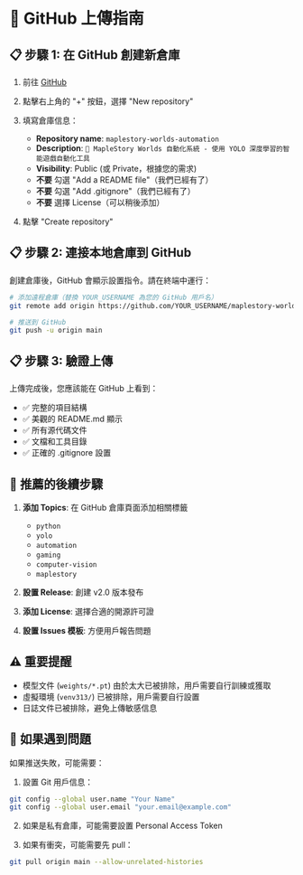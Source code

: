# 🚀 GitHub 上傳指南

## 📋 步驟 1: 在 GitHub 創建新倉庫

1. 前往 [GitHub](https://github.com)
2. 點擊右上角的 "+" 按鈕，選擇 "New repository"
3. 填寫倉庫信息：
   - **Repository name**: `maplestory-worlds-automation`
   - **Description**: `🍁 MapleStory Worlds 自動化系統 - 使用 YOLO 深度學習的智能遊戲自動化工具`
   - **Visibility**: Public (或 Private，根據您的需求)
   - **不要** 勾選 "Add a README file"（我們已經有了）
   - **不要** 勾選 "Add .gitignore"（我們已經有了）
   - **不要** 選擇 License（可以稍後添加）

4. 點擊 "Create repository"

## 📋 步驟 2: 連接本地倉庫到 GitHub

創建倉庫後，GitHub 會顯示設置指令。請在終端中運行：

```bash
# 添加遠程倉庫（替換 YOUR_USERNAME 為您的 GitHub 用戶名）
git remote add origin https://github.com/YOUR_USERNAME/maplestory-worlds-automation.git

# 推送到 GitHub
git push -u origin main
```

## 📋 步驟 3: 驗證上傳

上傳完成後，您應該能在 GitHub 上看到：

- ✅ 完整的項目結構
- ✅ 美觀的 README.md 顯示
- ✅ 所有源代碼文件
- ✅ 文檔和工具目錄
- ✅ 正確的 .gitignore 設置

## 🎯 推薦的後續步驟

1. **添加 Topics**: 在 GitHub 倉庫頁面添加相關標籤
   - `python`
   - `yolo`
   - `automation`
   - `gaming`
   - `computer-vision`
   - `maplestory`

2. **設置 Release**: 創建 v2.0 版本發布

3. **添加 License**: 選擇合適的開源許可證

4. **設置 Issues 模板**: 方便用戶報告問題

## ⚠️ 重要提醒

- 模型文件 (`weights/*.pt`) 由於太大已被排除，用戶需要自行訓練或獲取
- 虛擬環境 (`venv313/`) 已被排除，用戶需要自行設置
- 日誌文件已被排除，避免上傳敏感信息

## 🔧 如果遇到問題

如果推送失敗，可能需要：

1. 設置 Git 用戶信息：
```bash
git config --global user.name "Your Name"
git config --global user.email "your.email@example.com"
```

2. 如果是私有倉庫，可能需要設置 Personal Access Token

3. 如果有衝突，可能需要先 pull：
```bash
git pull origin main --allow-unrelated-histories
``` 